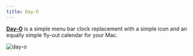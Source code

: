 ```yaml
---
title: Day-O
---
```


[**Day-O**](https://shauninman.com/archive/2020/04/08/day_o_mac_menu_bar_clock_for_catalina) is a simple menu bar clock replacement with a simple icon and an equally simple fly-out calendar for your Mac.

![day-o](/day-o.jpg)
